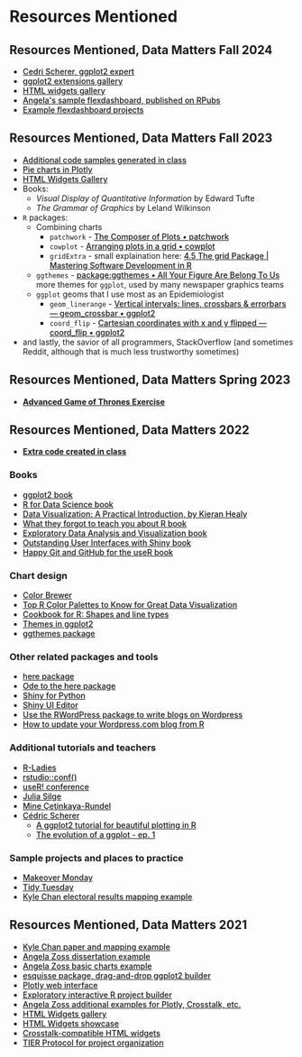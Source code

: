 <style>
a {
font-weight: 500;
}
</style>

# Resources Mentioned

## Resources Mentioned, Data Matters Fall 2024

- [Cedri Scherer, ggplot2 expert](https://www.cedricscherer.com/)
- [ggplot2 extensions gallery](https://exts.ggplot2.tidyverse.org/gallery/)
- [HTML widgets gallery](https://gallery.htmlwidgets.org/)
- [Angela's sample flexdashboard, published on RPubs](https://rpubs.com/amz25/flexdash)
- [Example flexdashboard projects](https://rstudio.github.io/flexdashboard/articles/examples.html)

## Resources Mentioned, Data Matters Fall 2023

- [Additional code samples generated in class](CodeSamplesFall2023)
- [Pie charts in Plotly](https://plotly.com/r/pie-charts/)
- [HTML Widgets Gallery](http://gallery.htmlwidgets.org/)
- Books:
    - *Visual Display of Quantitative Information* by Edward Tufte
    - *The Grammar of Graphics* by Leland Wilkinson
- `R` packages:
    - Combining charts
        - `patchwork` - [The Composer of Plots • patchwork](https://patchwork.data-imaginist.com/)
        - `cowplot` - [Arranging plots in a grid • cowplot](https://wilkelab.org/cowplot/articles/plot_grid.html)
        - `gridExtra` - small explaination here: [4.5 The grid Package \| Mastering Software Development in R](https://bookdown.org/rdpeng/RProgDA/the-grid-package.html)
    - `ggthemes` - [package:ggthemes • All Your Figure Are Belong To Us](https://yutannihilation.github.io/allYourFigureAreBelongToUs/ggthemes/) more themes for `ggplot`, used by many newspaper graphics teams
    - `ggplot` geoms that I use most as an Epidemiologist
        - `geom_linerange` - [Vertical intervals: lines, crossbars & errorbars — geom\_crossbar • ggplot2](https://ggplot2.tidyverse.org/reference/geom_linerange.html)
        - `coord_flip` - [Cartesian coordinates with x and y flipped — coord\_flip • ggplot2](https://ggplot2.tidyverse.org/reference/coord_flip.html)
- and lastly, the savior of all programmers, StackOverflow (and sometimes Reddit, although that is much less trustworthy sometimes)

## Resources Mentioned, Data Matters Spring 2023

* [**Advanced Game of Thrones Exercise**](https://gist.github.com/amzoss/f9e94e16914e2d04a8fc48810519dc3c)

## Resources Mentioned, Data Matters 2022

* [**Extra code created in class**](https://gist.github.com/amzoss/12888cbc8f5684b59e291ef69d36a8ad)

### Books

* [ggplot2 book](https://ggplot2-book.org/)
* [R for Data Science book](https://r4ds.had.co.nz/)
* [Data Visualization: A Practical Introduction, by Kieran Healy](https://socviz.co/)
* [What they forgot to teach you about R book](https://rstats.wtf/)
* [Exploratory Data Analysis and Visualization book](https://edav.info/)
* [Outstanding User Interfaces with Shiny book](https://unleash-shiny.rinterface.com/index.html)
* [Happy Git and GitHub for the useR book](https://happygitwithr.com/)

### Chart design

* [Color Brewer](https://colorbrewer2.org/)
* [Top R Color Palettes to Know for Great Data Visualization](https://www.datanovia.com/en/blog/top-r-color-palettes-to-know-for-great-data-visualization/)
* [Cookbook for R: Shapes and line types](http://www.cookbook-r.com/Graphs/Shapes_and_line_types/)
* [Themes in ggplot2](https://r-charts.com/ggplot2/themes/)
* [ggthemes package](https://www.rdocumentation.org/packages/ggthemes/versions/3.5.0)

### Other related packages and tools

* [here package](https://cran.r-project.org/web/packages/here/index.html)
* [Ode to the here package](https://github.com/jennybc/here_here)
* [Shiny for Python](https://shiny.rstudio.com/py/)
* [Shiny UI Editor](https://rstudio.github.io/shinyuieditor/index.html)
* [Use the RWordPress package to write blogs on Wordpress](https://rpubs.com/yanalytics/rwordpress)
* [How to update your Wordpress.com blog from R](https://rstudio-pubs-static.s3.amazonaws.com/3265_a7da419fd69245d4b1565ee8c982346f.html)

### Additional tutorials and teachers

* [R-Ladies](https://rladies.org/)
* [rstudio::conf()](https://www.rstudio.com/conference/)
* [useR! conference](https://user2022.r-project.org/)
* [Julia Silge](https://juliasilge.com/)
* [Mine Çetinkaya-Rundel](https://mine-cr.com/)
* [Cédric Scherer](https://www.cedricscherer.com/)
    * [A ggplot2 tutorial for beautiful plotting in R](https://www.cedricscherer.com/2019/08/05/a-ggplot2-tutorial-for-beautiful-plotting-in-r/)
    * [The evolution of a ggplot - ep. 1](https://www.cedricscherer.com/2019/05/17/the-evolution-of-a-ggplot-ep.-1/)

### Sample projects and places to practice

* [Makeover Monday](https://www.makeovermonday.co.uk/)
* [Tidy Tuesday](https://github.com/rfordatascience/tidytuesday)
* [Kyle Chan electoral results mapping example](https://github.com/kylechanpols/precinct_electoral_results)

## Resources Mentioned, Data Matters 2021

* [Kyle Chan paper and mapping example](https://github.com/kylechanpols/hkmocn_paper)
* [Angela Zoss dissertation example](https://github.com/amzoss/netvislit)
* [Angela Zoss basic charts example](https://github.com/amzoss/netvistasks)
* [esquisse package, drag-and-drop ggplot2 builder](https://github.com/dreamRs/esquisse)
* [Plotly web interface](https://plotly.com/)
* [Exploratory interactive R project builder](https://exploratory.io/)
* [Angela Zoss additional examples for Plotly, Crosstalk, etc.](https://www.angelazoss.com/Apr2021VizTell/)
* [HTML Widgets gallery](http://gallery.htmlwidgets.org/)
* [HTML Widgets showcase](http://www.htmlwidgets.org/showcase_leaflet.html)
* [Crosstalk-compatible HTML widgets](https://rstudio.github.io/crosstalk/widgets.html)
* [TIER Protocol for project organization](https://www.projecttier.org/tier-protocol/specifications-3-0/#overview-of-the-documentation)
